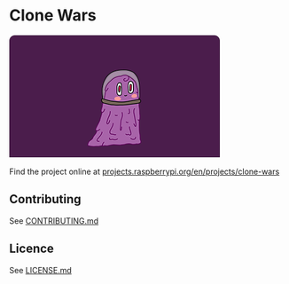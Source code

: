 # Clone Wars

![Clone Wars](/en/images/banner.png)

Find the project online at [projects.raspberrypi.org/en/projects/clone-wars](https://projects.raspberrypi.org/en/projects/clone-wars)

## Contributing
See [CONTRIBUTING.md](CONTRIBUTING.md)

## Licence
See [LICENSE.md](LICENSE.md)
